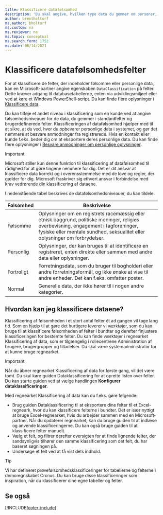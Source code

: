 ```yaml
---
title: Klassificere datafølsomhed
description: 'Du skal angive, hvilken type data du gemmer om personer, så du kan besvare anmodninger fra dataemnet.'
author: brentholtorf
ms.author: bholtorf
ms.custom: na
ms.reviewer: na
ms.topic: conceptual
ms.search.form: 1752
ms.date: 06/14/2021
---
```


# <a name="classifying-data-sensitivity-fields"></a>Klassificere datafølsomhedsfelter

For at klassificere de felter, der indeholder følsomme eller personlige data, kan en Microsoft-partner angive egenskaben ```DataClassification``` på felter. Dette kræver adgang til databasetabellerne, enten via udviklingsmiljøet eller ved at køre et Windows PowerShell-script. Du kan finde flere oplysninger i [Klassificere data](/dynamics365/business-central/dev-itpro/developer/devenv-classifying-data).  

Du kan tilføje et andet niveau i klassificering som en kunde ved at angive følsomhedsniveauer for de data, du gemmer i standardfelter og brugerdefinerede felter. Klassificeringen af datafølsomhed hjælper med til at sikre, at du ved, hvor du opbevarer personlige data i systemet, og gør det nemmere at besvare anmodninger fra registrerede. Hvis en kontakt eller kunde f.eks. beder dig om at eksportere deres personlige data. Du kan finde flere oplysninger i [Besvare anmodninger om personlige oplysninger](admin-responding-to-requests-about-personal-data.md).

> [!Important]  
> Microsoft stiller kun denne funktion til klassificering af datafølsomhed til rådighed for at gøre tingene nemmere for dig. Det er dit ansvar at klassificere data korrekt og i overensstemmelse med de love og regler, der gælder for dig. Microsoft fraskriver sig ethvert ansvar i forbindelse med krav vedrørende din klassificering af dataene.  

I nedenstående tabel beskrives de datafølsomhedsniveauer, du kan tildele.

|Følsomhed|Beskrivelse|
|----|----|
|Følsomme | Oplysninger om en registrets racemæssig eller etnisk baggrund, politiske meninger, religiøs overbevisning, engagement i fagforeninger, fysiske eller mentale sundhed, seksualitet eller oplysninger om forbrydelser. |
|Personlig | Oplysninger, der kan bruges til at identificere en registreret, enten direkte eller sammen med andre data eller oplysninger.|
|Fortroligt | Forretningsdata, som du bruger til bogholderi eller andre forretningsformål, og ikke ønske at vise til andre enheder. Det kan f.eks. omfatter poster.|
|Normal | Generelle data, der ikke hører til i nogen andre kategorier.|

## <a name="how-do-i-classify-my-data"></a>Hvordan kan jeg klassificere dataene?

Klassificering af følsomheden i et stort antal felter ét ad gangen vil tage lang tid. Som en hjælp til at gøre det hurtigere leverer vi værktøjer, som du kan bruge til at klassificere følsomheden af felter i bundter og derefter finjustere klassificeringen for bestemte felter. Du kan finde værktøjer i regnearket Klassificering af data, som er tilgængelig i rollecentrene Administration af brugere, brugergrupper og tilladelser. Du skal være systemadministrator for at kunne bruge regnearket.
 
> [!Important]  
> Når du åbner regnearket Klassificering af data for første gang, vil det være tomt. Du skal køre guiden Dataklassificering for at oprette listen over felter. Du kan starte guiden ved at vælge handlingen **Konfigurer dataklassificeringer**.

Med regnearket Klassificering af data kan du f.eks. gøre følgende:  

* Brug guiden Dataklassificering til at eksportere dine felter til et Excel-regneark, hvor du kan klassificere felterne i bundter. Det er især nyttigt at bruge Excel-regnearket, hvis du arbejder sammen med en Microsoft-partner. Når du opdaterer regnearket, kan du bruge guiden til at indlæse og anvende klassificeringerne. Du kan også bruge guiden til at klassificere felter manuelt.  
* Vælg et felt, og filtrer derefter oversigten for at finde lignende felter, der sandsynligvis tilhører den samme klassificering som det felt, du har baseret søgningen på.  
* Undersøge et felt ved at få vist dets indhold.  

> [!Tip]  
> Vi har defineret prøvefølsomhedsklassificeringer for tabellerne og felterne i demoregnskabet Cronus. Du kan bruge disse klassificeringer som inspiration, når du klassificerer dine egne tabeller og felter.

## <a name="see-also"></a>Se også

<!-- [Classifying Data](/dynamics365/business-central/dev-itpro/developer/devenv-classifying-data) -->
[!INCLUDE[footer-include](includes/footer-banner.md)]
